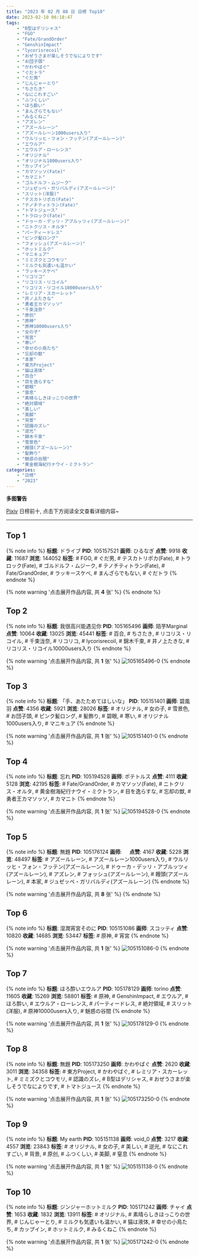 ```yaml
---
title: "2023 年 02 月 08 日 日榜 Top10"
date: 2023-02-10 06:18:47
tags:
    - "B型はデリシャス"
    - "FGO"
    - "Fate/GrandOrder"
    - "GenshinImpact"
    - "lycorisrecoil"
    - "おぜうさまが楽しそうでなによりです"
    - "お団子頭"
    - "かわやばぐ"
    - "ぐだトラ"
    - "ぐだ男"
    - "じんじゃーとり"
    - "ちさたき"
    - "なにこれすごい"
    - "ふつくしい"
    - "ほろ酔い"
    - "まんざらでもない"
    - "みるくねこ"
    - "アズレン"
    - "アズールレーン"
    - "アズールレーン1000users入り"
    - "ウルリッヒ・フォン・フッテン(アズールレーン)"
    - "エウルア"
    - "エウルア・ローレンス"
    - "オリジナル"
    - "オリジナル1000users入り"
    - "カップイン"
    - "カマソッソ(Fate)"
    - "カマニト"
    - "ゴルドルフ・ムジーク"
    - "ジュゼッペ・ガリバルディ(アズールレーン)"
    - "スリット(洋服)"
    - "テスカトリポカ(Fate)"
    - "テノチティトラン(Fate)"
    - "トマトジュース"
    - "トラロック(Fate)"
    - "ドゥーカ・デッリ・アブルッツィ(アズールレーン)"
    - "ニトクリス・オルタ"
    - "パーティードレス"
    - "ピンク髪ロング"
    - "フォッシュ(アズールレーン)"
    - "ホットミルク"
    - "マニキュア"
    - "ミミズクとコウモリ"
    - "ミルクも気遣いも温かい"
    - "ラッキースケベ"
    - "リコリコ"
    - "リコリス・リコイル"
    - "リコリス・リコイル10000users入り"
    - "レミリア・スカーレット"
    - "井ノ上たきな"
    - "勇者王カマソッソ"
    - "千束泷奈"
    - "原创"
    - "原神"
    - "原神10000users入り"
    - "女の子"
    - "宵宮"
    - "寒い"
    - "幸せの小鳥たち"
    - "忘却の獣"
    - "本家"
    - "東方Project"
    - "猫は液体"
    - "百合"
    - "目を逸らすな"
    - "碧眼"
    - "窒息"
    - "素晴らしきほっこりの世界"
    - "絶対領域"
    - "美しい"
    - "美脚"
    - "背景"
    - "認識のズレ"
    - "逆光"
    - "錦木千束"
    - "雪景色"
    - "饅頭(アズールレーン)"
    - "髪飾り"
    - "魅惑の谷間"
    - "黄金樹海紀行ナウイ・ミクトラン"
categories:
    - "日榜"
    - "2023"
---
```


<i class="fa fa-triangle-exclamation"></i>**多图警告**<i class="fa fa-triangle-exclamation"></i>

[Pixiv](https://www.pixiv.net/) 日榜前十, 点击下方阅读全文查看详细内容~

<!-- more -->

---

## Top 1

{% note info %}
**标题**: ドライブ
**PID**: 105157521 **画师**: ひるなぎ
**点赞**: 9918 **收藏**: 11687 **浏览**: 144052
**标签**: # FGO, # ぐだ男, # テスカトリポカ(Fate), # トラロック(Fate), # ゴルドルフ・ムジーク, # テノチティトラン(Fate), # Fate/GrandOrder, # ラッキースケベ, # まんざらでもない, # ぐだトラ
{% endnote %}

{% note warning '点击展开作品内容, 共 **4** 张' %}
{% endnote %}

## Top 2

{% note info %}
**标题**: 我很高兴能遇见你
**PID**: 105165496 **画师**: 陌芋Marginal
**点赞**: 10064 **收藏**: 13025 **浏览**: 45441
**标签**: # 百合, # ちさたき, # リコリス・リコイル, # 千束泷奈, # リコリコ, # lycorisrecoil, # 錦木千束, # 井ノ上たきな, # リコリス・リコイル10000users入り
{% endnote %}

{% note warning '点击展开作品内容, 共 **1** 张' %}
![105165496-0](https://i.pixiv.re/img-original/img/2023/02/07/16/15/33/105165496_p0.jpg)
{% endnote %}

## Top 3

{% note info %}
**标题**: 「手、あたためてほしいな」
**PID**: 105151401 **画师**: 碧風羽
**点赞**: 4356 **收藏**: 5921 **浏览**: 28026
**标签**: # オリジナル, # 女の子, # 雪景色, # お団子頭, # ピンク髪ロング, # 髪飾り, # 碧眼, # 寒い, # オリジナル1000users入り, # マニキュア
{% endnote %}

{% note warning '点击展开作品内容, 共 **1** 张' %}
![105151401-0](https://i.pixiv.re/img-original/img/2023/02/07/00/02/13/105151401_p0.jpg)
{% endnote %}

## Top 4

{% note info %}
**标题**: 忘れ
**PID**: 105194528 **画师**: ポテトルス
**点赞**: 4111 **收藏**: 5128 **浏览**: 42195
**标签**: # Fate/GrandOrder, # カマソッソ(Fate), # ニトクリス・オルタ, # 黄金樹海紀行ナウイ・ミクトラン, # 目を逸らすな, # 忘却の獣, # 勇者王カマソッソ, # カマニト
{% endnote %}

{% note warning '点击展开作品内容, 共 **1** 张' %}
![105194528-0](https://i.pixiv.re/img-original/img/2023/02/08/18/39/44/105194528_p0.jpg)
{% endnote %}

## Top 5

{% note info %}
**标题**: 無題
**PID**: 105176124 **画师**: ㅤ
**点赞**: 4167 **收藏**: 5228 **浏览**: 48497
**标签**: # アズールレーン, # アズールレーン1000users入り, # ウルリッヒ・フォン・フッテン(アズールレーン), # ドゥーカ・デッリ・アブルッツィ(アズールレーン), # アズレン, # フォッシュ(アズールレーン), # 饅頭(アズールレーン), # 本家, # ジュゼッペ・ガリバルディ(アズールレーン)
{% endnote %}

{% note warning '点击展开作品内容, 共 **8** 张' %}
{% endnote %}

## Top 6

{% note info %}
**标题**: 湿潤宵宮そのに
**PID**: 105151086 **画师**: スコッティ
**点赞**: 10820 **收藏**: 14685 **浏览**: 53447
**标签**: # 原神, # 宵宮
{% endnote %}

{% note warning '点击展开作品内容, 共 **1** 张' %}
![105151086-0](https://i.pixiv.re/img-original/img/2023/02/07/00/00/05/105151086_p0.jpg)
{% endnote %}

## Top 7

{% note info %}
**标题**: ほろ酔いエウルア
**PID**: 105178129 **画师**: torino
**点赞**: 11605 **收藏**: 15269 **浏览**: 58801
**标签**: # 原神, # GenshinImpact, # エウルア, # ほろ酔い, # エウルア・ローレンス, # パーティードレス, # 絶対領域, # スリット(洋服), # 原神10000users入り, # 魅惑の谷間
{% endnote %}

{% note warning '点击展开作品内容, 共 **1** 张' %}
![105178129-0](https://i.pixiv.re/img-original/img/2023/02/08/00/00/29/105178129_p0.jpg)
{% endnote %}

## Top 8

{% note info %}
**标题**: 無題
**PID**: 105173250 **画师**: かわやばぐ
**点赞**: 2620 **收藏**: 3011 **浏览**: 34358
**标签**: # 東方Project, # かわやばぐ, # レミリア・スカーレット, # ミミズクとコウモリ, # 認識のズレ, # B型はデリシャス, # おぜうさまが楽しそうでなによりです, # トマトジュース
{% endnote %}

{% note warning '点击展开作品内容, 共 **1** 张' %}
![105173250-0](https://i.pixiv.re/img-original/img/2023/02/07/21/37/34/105173250_p0.jpg)
{% endnote %}

## Top 9

{% note info %}
**标题**: My earth
**PID**: 105151138 **画师**: void_0
**点赞**: 3217 **收藏**: 4557 **浏览**: 23843
**标签**: # オリジナル, # 女の子, # 美しい, # 逆光, # なにこれすごい, # 背景, # 原创, # ふつくしい, # 美脚, # 窒息
{% endnote %}

{% note warning '点击展开作品内容, 共 **1** 张' %}
![105151138-0](https://i.pixiv.re/img-original/img/2023/02/07/00/00/17/105151138_p0.jpg)
{% endnote %}

## Top 10

{% note info %}
**标题**: ジンジャーホットミルク
**PID**: 105171242 **画师**: チャイ
**点赞**: 1653 **收藏**: 1832 **浏览**: 13911
**标签**: # オリジナル, # 素晴らしきほっこりの世界, # じんじゃーとり, # ミルクも気遣いも温かい, # 猫は液体, # 幸せの小鳥たち, # カップイン, # ホットミルク, # みるくねこ
{% endnote %}

{% note warning '点击展开作品内容, 共 **1** 张' %}
![105171242-0](https://i.pixiv.re/img-original/img/2023/02/07/20/30/02/105171242_p0.png)
{% endnote %}
